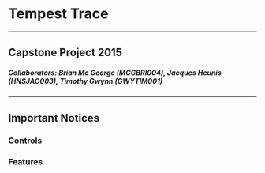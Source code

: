 # Tempest Trace
-------------------------------------
## Capstone Project 2015
##### **Collaborators:** Brian Mc George (MCGBRI004), Jacques Heunis (HNSJAC003), Timothy Gwynn (GWYTIM001)
----------
## Important Notices
### Controls

### Features
